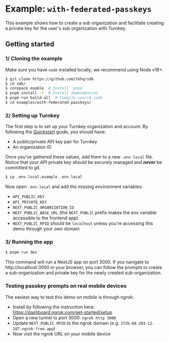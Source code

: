 # Example: `with-federated-passkeys`

This example shows how to create a sub organization and facilitate creating a private key for the user's sub organization with Turnkey.

## Getting started

### 1/ Cloning the example

Make sure you have `node` installed locally; we recommend using Node v16+.

```bash
$ git clone https://github.com/tkhq/sdk
$ cd sdk/
$ corepack enable  # Install `pnpm`
$ pnpm install -r  # Install dependencies
$ pnpm run build-all  # Compile source code
$ cd examples/with-federated-passkeys/
```

### 2/ Setting up Turnkey

The first step is to set up your Turnkey organization and account. By following the [Quickstart](https://docs.turnkey.com/getting-started/quickstart) guide, you should have:

- A public/private API key pair for Turnkey
- An organization ID

Once you've gathered these values, add them to a new `.env.local` file. Notice that your API private key should be securely managed and **_never_** be committed to git.

```bash
$ cp .env.local.example .env.local
```

Now open `.env.local` and add the missing environment variables:

- `API_PUBLIC_KEY`
- `API_PRIVATE_KEY`
- `NEXT_PUBLIC_ORGANIZATION_ID`
- `NEXT_PUBLIC_BASE_URL` (the `NEXT_PUBLIC` prefix makes the env variable accessible to the frontend app)
- `NEXT_PUBLIC_RPID` should be `localhost` unless you're accessing this demo through your own domain

### 3/ Running the app

```bash
$ pnpm run dev
```

This command will run a NextJS app on port 3000. If you navigate to http://localhost:3000 in your browser, you can follow the prompts to create a sub-organization and private key for the newly created sub-organization.

### Testing passkey prompts on real mobile devices

The easiest way to test this demo on mobile is through ngrok:

- Install by following the instruction here: https://dashboard.ngrok.com/get-started/setup
- Open a new tunnel to port 3000: `ngrok http 3000`
- Update `NEXT_PUBLIC_RPID` to the ngrok domain (e.g. `372b-68-203-12-187.ngrok-free.app`)
- Now visit the ngrok URL on your mobile device
